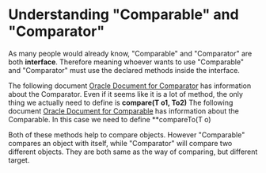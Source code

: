 # Understanding "Comparable" and "Comparator"

As many people would already know, "Comparable" and "Comparator" are both **interface**. 
Therefore meaning whoever wants to use "Comparable" and "Comparator" must use the declared methods inside the interface.


The following document [Oracle Document for Comparator](docs.oracle.com/javase/8/docs/api/java/util/Comparator.html#method.summary) has information about the Comparator. Even if it seems like it is a lot of method, the only thing we actually need to define is **compare(T o1, To2)**
The following document [Oracle Document for Comparable](docs.oracle.com/javase/8/docs/api/java/lang/Comparable.html#method.summary) has information about the Comparable. In this case we need to define **compareTo(T o)



Both of these methods help to compare objects.
However "Comparable" compares an object with itself, while "Comparator" will compare two different objects.
They are both same as the way of comparing, but different target.
